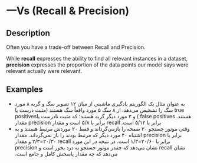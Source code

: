 # 一Vs (Recall & Precision)

## Description

Often you have a trade-off between Recall and Precision.

While **recall** expresses the ability to find all relevant instances in a dataset, **precision** expresses the proportion of the data points our model says were relevant actually were relevant.

## Examples

- <span dir="rtl">به عنوان مثال یک الگوریتم یادگیری ماشینی از میان ۱۲ تصویر سگ و گربه ۸ مورد سگ را تشخیص می‌دهد. از ۸ سگ ۵ مورد واقعاً سگ هستند (مثبت درست یا</span> <span dir="ltr">true positives</span><span dir="rtl">) و ۳ مورد دیگر گربه هستند؛ که مثبت نادرست یا</span> <span dir="ltr">false positives</span> <span dir="rtl">هستند. مقدار</span> <span dir="ltr">precision</span> <span dir="rtl">برابر با ۵/۸ است و مقدار</span> <span dir="ltr">recall</span> <span dir="rtl">برابر با ۵/۱۲ است.</span>
- <span dir="rtl">وقتی موتور جستجو ۳۰ صفحه را بازمی‌گرداند و فقط ۲۰ موردش مرتبط هستند و به اشتباه ۴۰ مورد دیگر که مرتبط بودند را باز نمی‌گرداند. مقدار</span> <span dir="ltr">precision</span> <span dir="rtl">برابر با ۲۰/۳۰=۲/۳ و مقدار</span> <span dir="ltr">recall</span> <span dir="rtl">برابر با ۲۰/۶۰=۱/۳ است. در نتیجه در این مورد</span> <span dir="ltr">precision</span> <span dir="rtl">نشان می‌دهد که چقدر موتور جستجو به درد بخور است و</span> <span dir="ltr">recall</span> <span dir="rtl">نشان می‌دهد که چه مقدار پاسخش کامل و جامع است.</span><span dir="ltr"></span>
